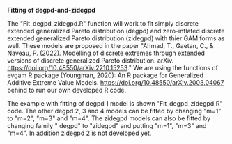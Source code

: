 **Fitting of degpd-and-zidegpd**

The "Fit_degpd_zidegpd.R" function will work to fit simply discrete extended generalized Pareto distribution (degpd) and zero-inflated discrete extended generalized Pareto distribution (zidegpd) with thier GAM forms as well. These models are proposed in the paper "Ahmad, T., Gaetan, C., & Naveau, P. (2022). Modelling of discrete extremes through extended versions of discrete generalized Pareto distribution. arXiv. https://doi.org/10.48550/arXiv.2210.15253." We are using the functions of evgam R package (Youngman, 2020): An R package for Generalized Additive Extreme Value Models. 
https://doi.org/10.48550/arXiv.2003.04067 behind to run our own developed R code.

The example with fitting of degpd 1 model is shown "Fit_degpd_zidegpd.R" code. The other degpd 2, 3 and 4 models can be fitted by changing "m=1" to "m=2", "m=3" and "m=4". The zidegpd models can also be fitted by changing family " degpd" to "zidegpd" and putting "m=1", "m=3" and "m=4". In addition zidegpd 2 is not developed yet.
